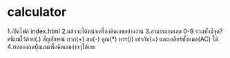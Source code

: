 # calculator
1.เปิดไฟล์ index.html
2.แล้วจะได้หน้าเครื่องคิดเลขอย่างง่าน
3.สามารถกดเลข 0-9 รวมทั้งมีจุด?ศนิยมไว้ด้วย(.) สัญลักษณ์ บวก(+) ลบ(-) คูณ(*) หาร(/) เท่ากับ(=) และเคลียร์ทั้งหมด(AC) ได้
4.ทดลองกดปุ่มเลขเพื่อคิดเลขง่ายๆได้เลย
